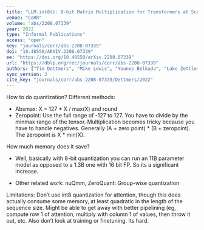 ```yaml
---
title: "LLM.int8(): 8-bit Matrix Multiplication for Transformers at Scale."
venue: "CoRR"
volume: "abs/2208.07339"
year: 2022
type: "Informal Publications"
access: "open"
key: "journals/corr/abs-2208-07339"
doi: "10.48550/ARXIV.2208.07339"
ee: "https://doi.org/10.48550/arXiv.2208.07339"
url: "https://dblp.org/rec/journals/corr/abs-2208-07339"
authors: ["Tim Dettmers", "Mike Lewis", "Younes Belkada", "Luke Zettlemoyer"]
sync_version: 3
cite_key: "journals/corr/abs-2208-07339/Dettmers/2022"
---
```


How to do quantization? Different methods:
-   Absmax: X = 127 * X / max(X) and round
-   Zeropoint: Use the full range of -127 to 127. You have to divide by the minmax range of the tensor. Multiplication becomes tricky because you have to handle negatives. Generally (A + zero point) * (B + zeropoint). The zeropoint is X * min(X).

How much memory does it save?
- Well, basically with 8-bit quantization you can run an 11B parameter model as opposed to a 1.3B one with 16 bit FP. So its a significant increase.

-   Other related work: nuQmm, ZeroQuant: Group-wise quantization

Limitations: Don’t use int8 quantization for attention, though this does actually consume some memory, at least quadratic in the length of the sequence size. Might be able to get away with better pipelining (eg, compute row 1 of attention, multiply with column 1 of values, then throw it out, etc. Also don’t look at training or finetuning. Its hard.